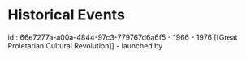 # Historical Events
id:: 66e7277a-a00a-4844-97c3-779767d6a6f5
	- 1966 - 1976 [[Great Proletarian Cultural Revolution]]
		- launched by